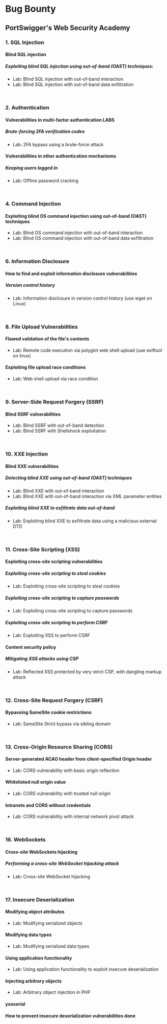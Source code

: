 # Bug Bounty
## PortSwigger's Web Security Academy
### 1. SQL Injection
#### Blind SQL injection
##### Exploiting blind SQL injection using out-of-band (OAST) techniques:

* Lab: Blind SQL injection with out-of-band interaction
* Lab: Blind SQL injection with out-of-band data exfiltration

<br />

### 2. Authentication
#### Vulnerabilities in multi-factor authentication LABS
##### Brute-forcing 2FA verification codes

* Lab: 2FA bypass using a brute-force attack

#### Vulnerabilities in other authentication mechanisms
##### Keeping users logged in

* Lab: Offline password cracking

<br />

### 4. Command Injection
#### Exploiting blind OS command injection using out-of-band (OAST) techniques

* Lab: Blind OS command injection with out-of-band interaction
* Lab: Blind OS command injection with out-of-band data exfiltration

<br />

### 6. Information Disclosure
#### How to find and exploit information disclosure vulnerabilities
##### Version control history

* Lab: Information disclosure in version control history (use wget on Linux)

<br />

### 8. File Upload Vulnerabilities
#### Flawed validation of the file's contents

* Lab: Remote code execution via polyglot web shell upload (use exiftool on linux)

#### Exploiting file upload race conditions

* Lab: Web shell upload via race condition

<br />

### 9. Server-Side Request Forgery (SSRF)
#### Blind SSRF vulnerabilities

* Lab: Blind SSRF with out-of-band detection
* Lab: Blind SSRF with Shellshock exploitation

<br />

### 10. XXE Injection
#### Blind XXE vulnerabilities
##### Detecting blind XXE using out-of-band (OAST) techniques

* Lab: Blind XXE with out-of-band interaction
* Lab: Blind XXE with out-of-band interaction via XML parameter entities

##### Exploiting blind XXE to exfiltrate data out-of-band
* Lab: Exploiting blind XXE to exfiltrate data using a malicious external DTD

<br />

### 11. Cross-Site Scripting (XSS)
#### Exploiting cross-site scripting vulnerabilities
##### Exploiting cross-site scripting to steal cookies

* Lab: Exploiting cross-site scripting to steal cookies

##### Exploiting cross-site scripting to capture passwords

* Lab: Exploiting cross-site scripting to capture passwords

##### Exploiting cross-site scripting to perform CSRF

* Lab: Exploiting XSS to perform CSRF

#### Content security policy
##### Mitigating XSS attacks using CSP

* Lab: Reflected XSS protected by very strict CSP, with dangling markup attack

<br />

### 12. Cross-Site Request Forgery (CSRF)
#### Bypassing SameSite cookie restrictions

* Lab: SameSite Strict bypass via sibling domain

<br />

### 13. Cross-Origin Resource Sharing (CORS)
#### Server-generated ACAO header from client-specified Origin header

* Lab: CORS vulnerability with basic origin reflection

#### Whitelisted null origin value

* Lab: CORS vulnerability with trusted null origin

#### Intranets and CORS without credentials

* Lab: CORS vulnerability with internal network pivot attack

<br />

### 16. WebSockets
#### Cross-site WebSockets hijacking
##### Performing a cross-site WebSocket hijacking attack

* Lab: Cross-site WebSocket hijacking

<br />

### 17. Insecure Deserialization
#### Modifying object attributes

* Lab: Modifying serialized objects

#### Modifying data types

* Lab: Modifying serialized data types

#### Using application functionality

* Lab: Using application functionality to exploit insecure deserialization

#### Injecting arbitrary objects

* Lab: Arbitrary object injection in PHP

#### ysoserial

#### How to prevent insecure deserialization vulnerabilities done
